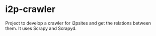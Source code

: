 # i2p-crawler
Project to develop a crawler for i2psites and get the relations between them. It uses Scrapy and Scrapyd. 
